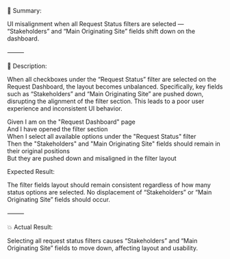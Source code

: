 📝 Summary:

UI misalignment when all Request Status filters are selected — “Stakeholders” and “Main Originating Site” fields shift down on the dashboard.

⸻

🧾 Description:

When all checkboxes under the “Request Status” filter are selected on the Request Dashboard, the layout becomes unbalanced. Specifically, key fields such as “Stakeholders” and “Main Originating Site” are pushed down, disrupting the alignment of the filter section. This leads to a poor user experience and inconsistent UI behavior.

Given I am on the "Request Dashboard" page  
And I have opened the filter section  
When I select all available options under the "Request Status" filter  
Then the "Stakeholders" and "Main Originating Site" fields should remain in their original positions  
But they are pushed down and misaligned in the filter layout

Expected Result:

The filter fields layout should remain consistent regardless of how many status options are selected. No displacement of “Stakeholders” or “Main Originating Site” fields should occur.

⸻

💥 Actual Result:

Selecting all request status filters causes “Stakeholders” and “Main Originating Site” fields to move down, affecting layout and usability.

